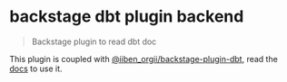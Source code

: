 # backstage dbt plugin backend

> Backstage plugin to read dbt doc

This plugin is coupled with [@iiben_orgii/backstage-plugin-dbt](https://github.com/IIBenII/backstage-plugin-dbt/tree/main/packages/dbt), read the [docs](https://github.com/IIBenII/backstage-plugin-dbt) to use it.